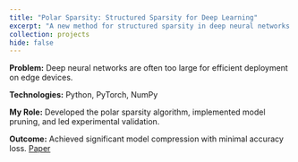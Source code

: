```yaml
---
title: "Polar Sparsity: Structured Sparsity for Deep Learning"
excerpt: "A new method for structured sparsity in deep neural networks using polar coordinate transformations. Enables efficient model pruning and compression for real-world deployment. [Paper](#)"
collection: projects
hide: false
---
```


**Problem:** Deep neural networks are often too large for efficient deployment on edge devices.

**Technologies:** Python, PyTorch, NumPy

**My Role:** Developed the polar sparsity algorithm, implemented model pruning, and led experimental validation.

**Outcome:** Achieved significant model compression with minimal accuracy loss. [Paper](#)
